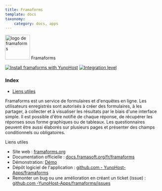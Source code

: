 ```yaml
---
title: Framaforms
template: docs
taxonomy:
    category: docs, apps
---
```


<img src="/images/framaforms_logo.png" height="80px" alt="logo de framaforms"> Framaforms

[![Install framaforms with YunoHost](https://install-app.yunohost.org/install-with-yunohost.png)](https://install-app.yunohost.org/?app=framaforms) [![Integration level](https://dash.yunohost.org/integration/framaforms.svg)](https://dash.yunohost.org/appci/app/framaforms)

### Index

- [Liens utiles](#liens-utiles)

Framaforms est un service de formulaires et d'enquêtes en ligne. Les utilisateurs enregistrés sont autorisés à créer des formulaires, à les partager, à collecter et à visualiser les résultats par le biais d'une interface simple.
Il est possible d'être notifié de chaque réponse, de récupérer les réponses sous forme graphiques ou de tableaux. Les questionnaires peuvent être aussi élaborés sur plusieurs pages et présenter des champs conditionnels ou obligatoires.

Liens utiles

+ Site web : [framaforms.org](https://framaforms.org/)
+ Documentation officielle : [docs.framasoft.org/fr/framaforms](https://docs.framasoft.org/fr/framaforms/)
+ Démonstration: [Démo](https://framaforms.org/)
+ Dépôt logiciel de l'application : [github.com - YunoHost-Apps/framaforms](https://github.com/YunoHost-Apps/framaforms_ynh)
+ Remonter un bug ou une amélioration en créant un ticket (issue) : [github.com -YunoHost-Apps/framaforms/issues](https://github.com/YunoHost-Apps/framaforms_ynh/issues)

